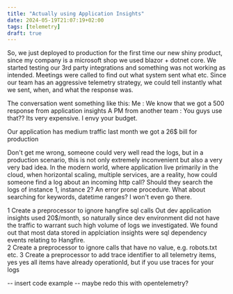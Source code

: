 ```yaml
---
title: "Actually using Application Insights"
date: 2024-05-19T21:07:19+02:00
tags: [telemetry]
draft: true
---
```


So, we just deployed to production for the first time our new shiny product, since my company is a microsoft shop we used blazor + dotnet core. We started testing our 3rd party integrations and something was not working as intended. Meetings were called to find out what system sent what etc. Since our team has an aggressive telemetry strategy, we could tell instantly what we sent, when, and what the response was.

The conversation went something like this:
Me : We know that we got a 500 response from application insights
A PM from another team : You guys use that?? Its very expensive. I envy your budget.

Our application has medium traffic last month we got a 26$ bill for production

Don't get me wrong, someone could very well read the logs, but in a production scenario, this is not only extremely inconvenient but also a very very bad idea.
 In the modern world, where application live primarily in the cloud, when horizontal scaling, multiple services, are a reality, how could someone find a log about an incoming http call? Should they search the logs of instance 1, instance 2? An error prone procedure. What about searching for keywords, datetime ranges? I won't even go there.



1 Create a preprocessor to ignore hangfire sql calls
  Out dev application insights used 20$/month, so naturally since dev environment did not have the traffic to warrant such high volume of logs
  we investigated. We found out that most data stored in applciation insights were sql dependency events relating to Hangfire.  
2 Create a preprocessor to ignore calls that have no value, e.g. robots.txt etc.
3 Create a preprocessor to add trace identifier to all telemetry items, yes yes all items have already operationId, but if you use traces for your logs

-- insert code example
-- maybe redo this with opentelemetry?